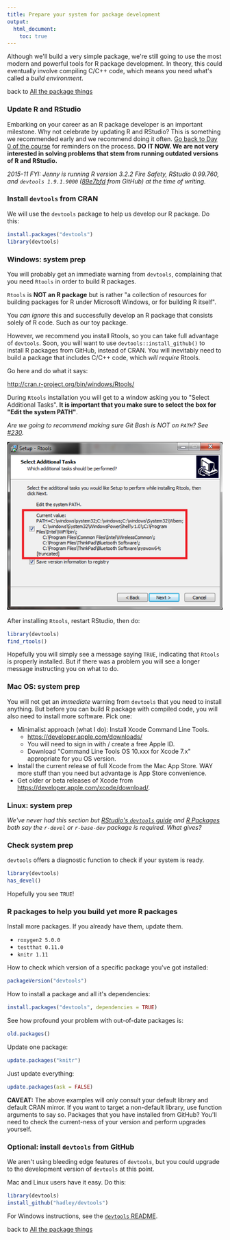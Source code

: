 ```yaml
---
title: Prepare your system for package development
output:
  html_document:
    toc: true
---
```


Although we'll build a very simple package, we're still going to use the most modern and powerful tools for R package development. In theory, this could eventually involve compiling C/C++ code, which means you need what's called a *build environment*.

back to [All the package things](packages00_index.html)

### Update R and RStudio

Embarking on your career as an R package developer is an important milestone. Why not celebrate by updating R and RStudio? This is something we recommended early and we recommend doing it often. [Go back to Day 0 of the course](block000_r-rstudio-install.html#r-and-rstudio) for reminders on the process. **DO IT NOW. We are not very interested in solving problems that stem from running outdated versions of R and RStudio.**

*2015-11 FYI: Jenny is running R version 3.2.2 Fire Safety, RStudio 0.99.760, and `devtools 1.9.1.9000` ([89e7bfd](https://github.com/hadley/devtools/commit/89e7bfd1d5ee19868c6f50712007ed5dc38d349e) from GitHub) at the time of writing.*

### Install `devtools` from CRAN

We will use the `devtools` package to help us develop our R package. Do this:

``` r
install.packages("devtools")
library(devtools)
```

### Windows: system prep

You will probably get an immediate warning from `devtools`, complaining that you need `Rtools` in order to build R packages.

`Rtools` is __NOT an R package__ but is rather "a collection of resources for building packages for R under Microsoft Windows, or for building R itself".

You *can ignore* this and successfully develop an R package that consists solely of R code. Such as our toy package.

However, we recommend you install Rtools, so you can take full advantage of `devtools`. Soon, you will want to use `devtools::install_github()` to install R packages from GitHub, instead of CRAN. You will inevitably need to build a package that includes C/C++ code, which *will require* Rtools.

Go here and do what it says:

<http://cran.r-project.org/bin/windows/Rtools/>

During `Rtools` installation you will get to a window asking you to "Select Additional Tasks". **It is important that you make sure to select the box for "Edit the system PATH"**.

*Are we going to recommend making sure Git Bash is NOT on `PATH`? See [#230](https://github.com/STAT545-UBC/Discussion/issues/230#issuecomment-155236031).*

![Rtools installation](img/rtools-install.png)

After installing `Rtools`, restart RStudio, then do:

``` r
library(devtools)
find_rtools()
```

Hopefully you will simply see a message saying `TRUE`, indicating that `Rtools` is properly installed. But if there was a problem you will see a longer message instructing you on what to do.

### Mac OS: system prep

You will not get an *immediate* warning from `devtools` that you need to install anything. But before you can build R package with compiled code, you will also need to install more software. Pick one:

  * Minimalist approach (what I do): Install Xcode Command Line Tools.
    - <https://developer.apple.com/downloads/>
    - You will need to sign in with / create a free Apple ID.
    - Download "Command Line Tools OS 10.xxx for Xcode 7.x" appropriate for you OS version.
  * Install the current release of full Xcode from the Mac App Store. WAY more stuff than you need but advantage is App Store convenience.
  * Get older or beta releases of Xcode from <https://developer.apple.com/xcode/download/>.
  
### Linux: system prep

*We've never had this section but [RStudio's `devtools` guide](https://www.rstudio.com/products/rpackages/devtools/) and [R Packages](http://r-pkgs.had.co.nz/intro.html#intro-get) both say the `r-devel` or `r-base-dev` package is required. What gives?*

### Check system prep

`devtools` offers a diagnostic function to check if your system is ready.

``` r
library(devtools)
has_devel()
```

Hopefully you see `TRUE`!

### R packages to help you build yet more R packages

Install more packages. If you already have them, update them.

  * `roxygen2 5.0.0`
  * `testthat 0.11.0`
  * `knitr 1.11`

How to check which version of a specific package you've got installed:

``` r
packageVersion("devtools")
```

How to install a package and all it's dependencies:

``` r
install.packages("devtools", dependencies = TRUE)
```

See how profound your problem with out-of-date packages is:

``` r
old.packages()
```

Update one package:

``` r
update.packages("knitr")
```

Just update everything:

``` r
update.packages(ask = FALSE)
```
        
__CAVEAT:__ The above examples will only consult your default library and default CRAN mirror. If you want to target a non-default library, use function arguments to say so. Packages that you have installed from GitHub? You'll need to check the current-ness of your version and perform upgrades yourself.

### Optional: install `devtools` from GitHub

We aren't using bleeding edge features of `devtools`, but you could upgrade to the development version of `devtools` at this point.

Mac and Linux users have it easy. Do this:

``` r
library(devtools)
install_github("hadley/devtools")
```

For Windows instructions, see the [`devtools` README](https://github.com/hadley/devtools).

back to [All the package things](packages00_index.html)

